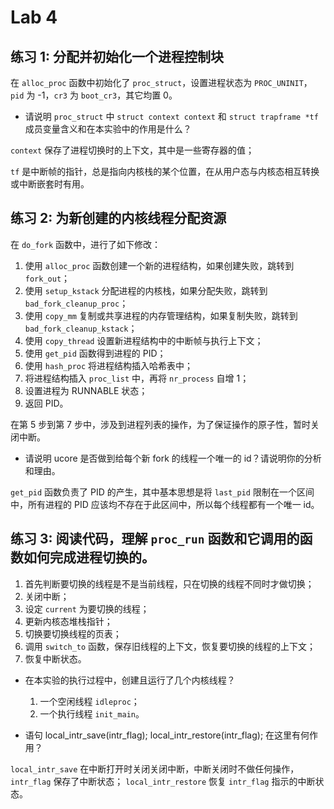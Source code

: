 # Lab 4

## 练习 1: 分配并初始化一个进程控制块

在 `alloc_proc` 函数中初始化了 `proc_struct`，设置进程状态为 `PROC_UNINIT`，`pid` 为 -1，`cr3` 为 `boot_cr3`，其它均置 0。

* 请说明 `proc_struct` 中 `struct context context` 和 `struct trapframe *tf` 成员变量含义和在本实验中的作用是什么？

`context` 保存了进程切换时的上下文，其中是一些寄存器的值；

`tf` 是中断帧的指针，总是指向内核栈的某个位置，在从用户态与内核态相互转换或中断嵌套时有用。

## 练习 2: 为新创建的内核线程分配资源

在 `do_fork` 函数中，进行了如下修改：

1. 使用 `alloc_proc` 函数创建一个新的进程结构，如果创建失败，跳转到 `fork_out`；
2. 使用 `setup_kstack` 分配进程的内核栈，如果分配失败，跳转到 `bad_fork_cleanup_proc`；
3. 使用 `copy_mm` 复制或共享进程的内存管理结构，如果复制失败，跳转到 `bad_fork_cleanup_kstack`；
4. 使用 `copy_thread` 设置新进程结构中的中断帧与执行上下文；
5. 使用 `get_pid` 函数得到进程的 PID；
6. 使用 `hash_proc` 将进程结构插入哈希表中；
7. 将进程结构插入 `proc_list` 中，再将 `nr_process` 自增 1；
8. 设置进程为 RUNNABLE 状态；
9. 返回 PID。

在第 5 步到第 7 步中，涉及到进程列表的操作，为了保证操作的原子性，暂时关闭中断。

* 请说明 ucore 是否做到给每个新 fork 的线程一个唯一的 id？请说明你的分析和理由。

`get_pid` 函数负责了 PID 的产生，其中基本思想是将 `last_pid` 限制在一个区间中，所有进程的 PID 应该均不存在于此区间中，所以每个线程都有一个唯一 id。
    
## 练习 3: 阅读代码，理解 `proc_run` 函数和它调用的函数如何完成进程切换的。

1. 首先判断要切换的线程是不是当前线程，只在切换的线程不同时才做切换；
2. 关闭中断；
3. 设定 `current` 为要切换的线程；
4. 更新内核态堆栈指针；
5. 切换要切换线程的页表；
6. 调用 `switch_to` 函数，保存旧线程的上下文，恢复要切换的线程的上下文；
7. 恢复中断状态。

* 在本实验的执行过程中，创建且运行了几个内核线程？

    1. 一个空闲线程 `idleproc`；
    2. 一个执行线程 `init_main`。

* 语句 local_intr_save(intr_flag); local_intr_restore(intr_flag); 在这里有何作用？

`local_intr_save` 在中断打开时关闭关闭中断，中断关闭时不做任何操作，`intr_flag` 保存了中断状态；
`local_intr_restore` 恢复 `intr_flag` 指示的中断状态。
